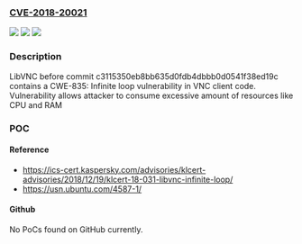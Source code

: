 ### [CVE-2018-20021](https://cve.mitre.org/cgi-bin/cvename.cgi?name=CVE-2018-20021)
![](https://img.shields.io/static/v1?label=Product&message=LibVNC&color=blue)
![](https://img.shields.io/static/v1?label=Version&message=commit%20c3115350eb8bb635d0fdb4dbbb0d0541f38ed19c%20&color=brightgreen)
![](https://img.shields.io/static/v1?label=Vulnerability&message=Denial%20of%20Service&color=brightgreen)

### Description

LibVNC before commit c3115350eb8bb635d0fdb4dbbb0d0541f38ed19c contains a CWE-835: Infinite loop vulnerability in VNC client code. Vulnerability allows attacker to consume excessive amount of resources like CPU and RAM

### POC

#### Reference
- https://ics-cert.kaspersky.com/advisories/klcert-advisories/2018/12/19/klcert-18-031-libvnc-infinite-loop/
- https://usn.ubuntu.com/4587-1/

#### Github
No PoCs found on GitHub currently.

